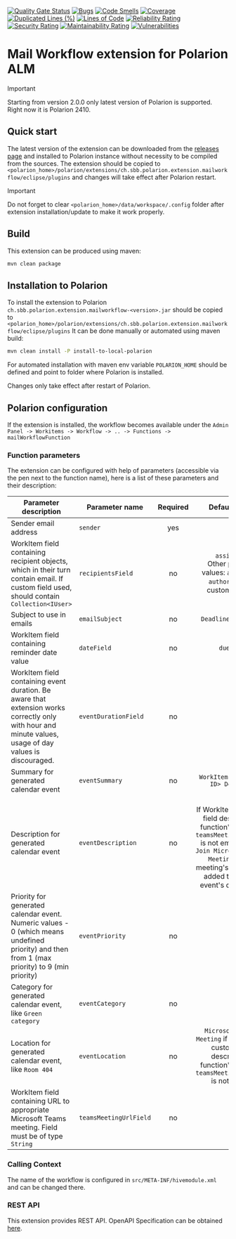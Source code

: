 [![Quality Gate Status](https://sonarcloud.io/api/project_badges/measure?project=SchweizerischeBundesbahnen_ch.sbb.polarion.extension.mailworkflow&metric=alert_status)](https://sonarcloud.io/summary/new_code?id=SchweizerischeBundesbahnen_ch.sbb.polarion.extension.mailworkflow)
[![Bugs](https://sonarcloud.io/api/project_badges/measure?project=SchweizerischeBundesbahnen_ch.sbb.polarion.extension.mailworkflow&metric=bugs)](https://sonarcloud.io/summary/new_code?id=SchweizerischeBundesbahnen_ch.sbb.polarion.extension.mailworkflow)
[![Code Smells](https://sonarcloud.io/api/project_badges/measure?project=SchweizerischeBundesbahnen_ch.sbb.polarion.extension.mailworkflow&metric=code_smells)](https://sonarcloud.io/summary/new_code?id=SchweizerischeBundesbahnen_ch.sbb.polarion.extension.mailworkflow)
[![Coverage](https://sonarcloud.io/api/project_badges/measure?project=SchweizerischeBundesbahnen_ch.sbb.polarion.extension.mailworkflow&metric=coverage)](https://sonarcloud.io/summary/new_code?id=SchweizerischeBundesbahnen_ch.sbb.polarion.extension.mailworkflow)
[![Duplicated Lines (%)](https://sonarcloud.io/api/project_badges/measure?project=SchweizerischeBundesbahnen_ch.sbb.polarion.extension.mailworkflow&metric=duplicated_lines_density)](https://sonarcloud.io/summary/new_code?id=SchweizerischeBundesbahnen_ch.sbb.polarion.extension.mailworkflow)
[![Lines of Code](https://sonarcloud.io/api/project_badges/measure?project=SchweizerischeBundesbahnen_ch.sbb.polarion.extension.mailworkflow&metric=ncloc)](https://sonarcloud.io/summary/new_code?id=SchweizerischeBundesbahnen_ch.sbb.polarion.extension.mailworkflow)
[![Reliability Rating](https://sonarcloud.io/api/project_badges/measure?project=SchweizerischeBundesbahnen_ch.sbb.polarion.extension.mailworkflow&metric=reliability_rating)](https://sonarcloud.io/summary/new_code?id=SchweizerischeBundesbahnen_ch.sbb.polarion.extension.mailworkflow)
[![Security Rating](https://sonarcloud.io/api/project_badges/measure?project=SchweizerischeBundesbahnen_ch.sbb.polarion.extension.mailworkflow&metric=security_rating)](https://sonarcloud.io/summary/new_code?id=SchweizerischeBundesbahnen_ch.sbb.polarion.extension.mailworkflow)
[![Maintainability Rating](https://sonarcloud.io/api/project_badges/measure?project=SchweizerischeBundesbahnen_ch.sbb.polarion.extension.mailworkflow&metric=sqale_rating)](https://sonarcloud.io/summary/new_code?id=SchweizerischeBundesbahnen_ch.sbb.polarion.extension.mailworkflow)
[![Vulnerabilities](https://sonarcloud.io/api/project_badges/measure?project=SchweizerischeBundesbahnen_ch.sbb.polarion.extension.mailworkflow&metric=vulnerabilities)](https://sonarcloud.io/summary/new_code?id=SchweizerischeBundesbahnen_ch.sbb.polarion.extension.mailworkflow)

# Mail Workflow extension for Polarion ALM

> [!IMPORTANT]
> Starting from version 2.0.0 only latest version of Polarion is supported.
> Right now it is Polarion 2410.

## Quick start

The latest version of the extension can be downloaded from the [releases page](../../releases/latest) and installed to Polarion instance without necessity to be compiled from the sources.
The extension should be copied to `<polarion_home>/polarion/extensions/ch.sbb.polarion.extension.mailworkflow/eclipse/plugins` and changes will take effect after Polarion restart.
> [!IMPORTANT]
> Do not forget to clear `<polarion_home>/data/workspace/.config` folder after extension installation/update to make it work properly.

## Build

This extension can be produced using maven:

```bash
mvn clean package
```

## Installation to Polarion

To install the extension to Polarion `ch.sbb.polarion.extension.mailworkflow-<version>.jar`
should be copied to `<polarion_home>/polarion/extensions/ch.sbb.polarion.extension.mailworkflow/eclipse/plugins`
It can be done manually or automated using maven build:

```bash
mvn clean install -P install-to-local-polarion
```

For automated installation with maven env variable `POLARION_HOME` should be defined and point to folder where Polarion is installed.

Changes only take effect after restart of Polarion.

## Polarion configuration

If the extension is installed, the workflow becomes available under the `Admin Panel -> Workitems -> Workflow -> .. -> Functions -> mailWorkflowFunction`

### Function parameters
The extension can be configured with help of parameters (accessible via the pen next to the function name), here is a list of these parameters and their description:

| Parameter description                                                                                                                                   | Parameter name         | Required |                                                                                                Default value                                                                                                 |
|---------------------------------------------------------------------------------------------------------------------------------------------------------|------------------------|:--------:|:------------------------------------------------------------------------------------------------------------------------------------------------------------------------------------------------------------:|
| Sender email address                                                                                                                                    | `sender`               |   yes    |                                                                                                      -                                                                                                       |
| WorkItem field containing recipient objects, which in their turn contain email. If custom field used, should contain `Collection<IUser>`                | `recipientsField`      |    no    |                                                             `assignees`<br/>Other possible values: `approvals`, `author`, or any custom field ID                                                             |
| Subject to use in emails                                                                                                                                | `emailSubject`         |    no    |                                                                                             `Deadline Reminder`                                                                                              |
| WorkItem field containing reminder date value                                                                                                           | `dateField`            |    no    |                                                                                                  `dueDate`                                                                                                   |
| WorkItem field containing event duration. Be aware that extension works correctly only with hour and minute values, usage of day values is discouraged. | `eventDurationField`   |    no    |                                                                                                      -                                                                                                       |
| Summary for generated calendar event                                                                                                                    | `eventSummary`         |    no    |                                                                                      `WorkItem <WORKITEM ID> Deadline`                                                                                       |
| Description for generated calendar event                                                                                                                | `eventDescription`     |    no    | -<br/>If WorkItem's custom field described in function's attribute `teamsMeetingUrlField` is not empty, value `Join Microsoft Teams Meeting: ` and meeting's URL will be added to custom event's description |
| Priority for generated calendar event. Numeric values - 0 (which means undefined priority) and then from 1 (max priority) to 9 (min priority)           | `eventPriority`        |    no    |                                                                                                     `0`                                                                                                      |
| Category for generated calendar event, like `Green category`                                                                                            | `eventCategory`        |    no    |                                                                                                      -                                                                                                       |
| Location for generated calendar event, like `Room 404`                                                                                                  | `eventLocation`        |    no    |                                          `Microsoft Teams Meeting` if WorkItem's custom field described in function's attribute `teamsMeetingUrlField` is not empty                                          |
| WorkItem field containing URL to appropriate Microsoft Teams meeting. Field must be of type `String`                                                    | `teamsMeetingUrlField` |    no    |                                                                                                      -                                                                                                       |

### Calling Context

The name of the workflow is configured in `src/META-INF/hivemodule.xml` and can be changed there.

### REST API

This extension provides REST API. OpenAPI Specification can be obtained [here](docs/openapi.json).
